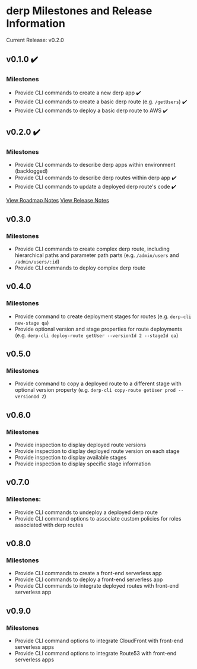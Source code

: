 # derp Milestones and Release Information

Current Release: v0.2.0

## v0.1.0 :heavy_check_mark:
### Milestones
- Provide CLI commands to create a new derp app :heavy_check_mark:
- Provide CLI commands to create a basic derp route (e.g. `/getUsers`) :heavy_check_mark:
- Provide CLI commands to deploy a basic derp route to AWS :heavy_check_mark:

## v0.2.0 :heavy_check_mark:
### Milestones
- Provide CLI commands to describe derp apps within environment (backlogged)
- Provide CLI commands to describe derp routes within derp app :heavy_check_mark:
- Provide CLI commands to update a deployed derp route's code :heavy_check_mark:

[View Roadmap Notes](Roadmap.md)
[View Release Notes](Releases.md)

## v0.3.0
### Milestones
- Provide CLI commands to create complex derp route, including hierarchical paths and parameter path parts (e.g. `/admin/users` and `/admin/users/:id`)
- Provide CLI commands to deploy complex derp route

## v0.4.0
### Milestones
- Provide command to create deployment stages for routes (e.g. `derp-cli new-stage qa`)
- Provide optional version and stage properties for route deployments (e.g. `derp-cli deploy-route getUser --versionId 2 --stageId qa`)

## v0.5.0
### Milestones
- Provide command to copy a deployed route to a different stage with optional version property (e.g. `derp-cli copy-route getUser prod --versionId 2`)

## v0.6.0
### Milestones
- Provide inspection to display deployed route versions
- Provide inspection to display deployed route version on each stage
- Provide inspection to display available stages
- Provide inspection to display specific stage information

## v0.7.0
### Milestones:
- Provide CLI commands to undeploy a deployed derp route
- Provide CLI command options to associate custom policies for roles associated with derp routes

## v0.8.0
### Milestones
- Provide CLI commands to create a front-end serverless app
- Provide CLI commands to deploy a front-end serverless app
- Provide CLI commands to integrate deployed routes with front-end serverless app

## v0.9.0
### Milestones
- Provide CLI command options to integrate CloudFront with front-end serverless apps
- Provide CLI command options to integrate Route53 with front-end serverless apps
